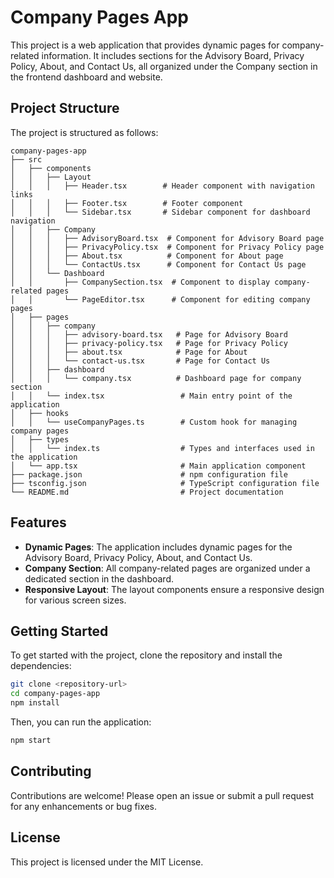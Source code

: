# Company Pages App

This project is a web application that provides dynamic pages for company-related information. It includes sections for the Advisory Board, Privacy Policy, About, and Contact Us, all organized under the Company section in the frontend dashboard and website.

## Project Structure

The project is structured as follows:

```
company-pages-app
├── src
│   ├── components
│   │   ├── Layout
│   │   │   ├── Header.tsx        # Header component with navigation links
│   │   │   ├── Footer.tsx        # Footer component
│   │   │   └── Sidebar.tsx       # Sidebar component for dashboard navigation
│   │   ├── Company
│   │   │   ├── AdvisoryBoard.tsx  # Component for Advisory Board page
│   │   │   ├── PrivacyPolicy.tsx  # Component for Privacy Policy page
│   │   │   ├── About.tsx          # Component for About page
│   │   │   └── ContactUs.tsx      # Component for Contact Us page
│   │   └── Dashboard
│   │       ├── CompanySection.tsx  # Component to display company-related pages
│   │       └── PageEditor.tsx      # Component for editing company pages
│   ├── pages
│   │   ├── company
│   │   │   ├── advisory-board.tsx   # Page for Advisory Board
│   │   │   ├── privacy-policy.tsx   # Page for Privacy Policy
│   │   │   ├── about.tsx            # Page for About
│   │   │   └── contact-us.tsx       # Page for Contact Us
│   │   ├── dashboard
│   │   │   └── company.tsx          # Dashboard page for company section
│   │   └── index.tsx                 # Main entry point of the application
│   ├── hooks
│   │   └── useCompanyPages.ts        # Custom hook for managing company pages
│   ├── types
│   │   └── index.ts                  # Types and interfaces used in the application
│   └── app.tsx                       # Main application component
├── package.json                      # npm configuration file
├── tsconfig.json                     # TypeScript configuration file
└── README.md                         # Project documentation
```

## Features

- **Dynamic Pages**: The application includes dynamic pages for the Advisory Board, Privacy Policy, About, and Contact Us.
- **Company Section**: All company-related pages are organized under a dedicated section in the dashboard.
- **Responsive Layout**: The layout components ensure a responsive design for various screen sizes.

## Getting Started

To get started with the project, clone the repository and install the dependencies:

```bash
git clone <repository-url>
cd company-pages-app
npm install
```

Then, you can run the application:

```bash
npm start
```

## Contributing

Contributions are welcome! Please open an issue or submit a pull request for any enhancements or bug fixes.

## License

This project is licensed under the MIT License.